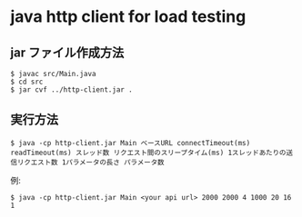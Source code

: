 # java http client for load testing

## jar ファイル作成方法

```shell
$ javac src/Main.java
$ cd src
$ jar cvf ../http-client.jar .
```

## 実行方法

```shell
$ java -cp http-client.jar Main ベースURL connectTimeout(ms) readTimeout(ms) スレッド数 リクエスト間のスリープタイム(ms) 1スレッドあたりの送信リクエスト数 1パラメータの長さ パラメータ数
```

例:

```shell
$ java -cp http-client.jar Main <your api url> 2000 2000 4 1000 20 16 1
```
